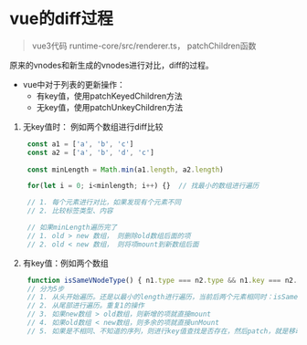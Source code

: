 # vue的diff过程

> vue3代码 runtime-core/src/renderer.ts， patchChildren函数

原来的vnodes和新生成的vnodes进行对比，diff的过程。

- vue中对于列表的更新操作：
  - 有key值，使用patchKeyedChildren方法
  - 无key值，使用patchUnkeyChildren方法

1. 无key值时： 例如两个数组进行diff比较
   ```javascript
    const a1 = ['a', 'b', 'c']
    const a2 = ['a', 'b', 'd', 'c']
    
    const minLength = Math.min(a1.length, a2.length)

    for(let i = 0; i<minlength; i++) {}  // 找最小的数组进行遍历

    // 1. 每个元素进行对比，如果发现有个元素不同
    // 2. 比较标签类型、内容

    // 如果minLength遍历完了
    // 1. old > new 数组， 则删除old数组后面的项
    // 2. old < new 数组， 则将项mount到新数组后面
   ```

2. 有key值：例如两个数组
   ```javascript
    function isSameVNodeType() { n1.type === n2.type && n1.key === n2.key }
    // 分为5步
    // 1. 从头开始遍历。还是以最小的length进行遍历，当前后两个元素相同时：isSameVNodeType，进行patch。否则跳出循环
    // 2. 从尾部进行遍历。重复1的操作
    // 3. 如果new数组 > old数组，则新增的项就直接mount
    // 4. 如果old数组 < new数组，则多余的项就直接unMount
    // 5. 如果是不相同、不知道的序列，则进行key值查找是否存在，然后patch，就是移动元素的位置。
   ```